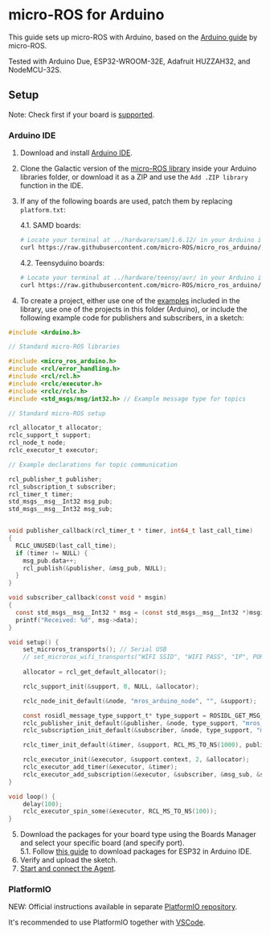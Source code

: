 # micro-ROS for Arduino

This guide sets up micro-ROS with Arduino, based on the [Arduino guide](https://github.com/micro-ROS/micro_ros_arduino/blob/galactic/README.md) by micro-ROS.

Tested with Arduino Due, ESP32-WROOM-32E, Adafruit HUZZAH32, and NodeMCU-32S.

## Setup

Note: Check first if your board is [supported](https://github.com/micro-ROS/micro_ros_arduino/tree/galactic#supported-boards).

### Arduino IDE

1. Download and install [Arduino IDE](https://www.arduino.cc/en/software).
2. Clone the Galactic version of the [micro-ROS library](https://github.com/micro-ROS/micro_ros_arduino.git) inside your Arduino libraries folder, or download it as a ZIP and use the `Add .ZIP library` function in the IDE.
3. If any of the following boards are used, patch them by replacing `platform.txt`:

    4.1. SAMD boards:
    ```bash
    # Locate your terminal at ../hardware/sam/1.6.12/ in your Arduino installation
    curl https://raw.githubusercontent.com/micro-ROS/micro_ros_arduino/main/extras/patching_boards/platform_arduinocore_sam.txt > platform.txt
    ```

    4.2. Teensyduino boards:
    ```bash
    # Locate your terminal at ../hardware/teensy/avr/ in your Arduino installation
    curl https://raw.githubusercontent.com/micro-ROS/micro_ros_arduino/main/extras/patching_boards/platform_teensy.txt > platform.txt
    ```

4. To create a project, either use one of the [examples](https://github.com/micro-ROS/micro_ros_arduino/tree/galactic/examples) included in the library, use one of the projects in this folder (Arduino), or include the following example code for publishers and subscribers, in a sketch:

```C
#include <Arduino.h>

// Standard micro-ROS libraries

#include <micro_ros_arduino.h>
#include <rcl/error_handling.h>
#include <rcl/rcl.h>
#include <rclc/executor.h>
#include <rclc/rclc.h>
#include <std_msgs/msg/int32.h> // Example message type for topics

// Standard micro-ROS setup

rcl_allocator_t allocator;
rclc_support_t support;
rcl_node_t node;
rclc_executor_t executor;

// Example declarations for topic communication

rcl_publisher_t publisher;
rcl_subscription_t subscriber;
rcl_timer_t timer;
std_msgs__msg__Int32 msg_pub;
std_msgs__msg__Int32 msg_sub;


void publisher_callback(rcl_timer_t * timer, int64_t last_call_time)
{  
  RCLC_UNUSED(last_call_time);
  if (timer != NULL) {
    msg_pub.data++;
    rcl_publish(&publisher, &msg_pub, NULL);
  }
}

void subscriber_callback(const void * msgin)
{  
  const std_msgs__msg__Int32 * msg = (const std_msgs__msg__Int32 *)msgin;
  printf("Received: %d", msg->data);
}

void setup() {
    set_microros_transports(); // Serial USB
    // set_microros_wifi_transports("WIFI SSID", "WIFI PASS", "IP", PORT);
    
    allocator = rcl_get_default_allocator();

    rclc_support_init(&support, 0, NULL, &allocator);

    rclc_node_init_default(&node, "mros_arduino_node", "", &support);

    const rosidl_message_type_support_t* type_support = ROSIDL_GET_MSG_TYPE_SUPPORT(std_msgs, msg, Int32);
    rclc_publisher_init_default(&publisher, &node, type_support, "mros_pub");
    rclc_subscription_init_default(&subscriber, &node, type_support, "mros_sub");

    rclc_timer_init_default(&timer, &support, RCL_MS_TO_NS(1000), publisher_callback);

    rclc_executor_init(&executor, &support.context, 2, &allocator);
    rclc_executor_add_timer(&executor, &timer);
    rclc_executor_add_subscription(&executor, &subscriber, &msg_sub, &subscriber_callback, ON_NEW_DATA);
}

void loop() {
    delay(100);
    rclc_executor_spin_some(&executor, RCL_MS_TO_NS(100));
}
```

5. Download the packages for your board type using the Boards Manager and select your specific board (and specify port).\
  5.1. Follow [this guide](https://docs.espressif.com/projects/arduino-esp32/en/latest/installing.html) to download packages for ESP32 in Arduino IDE.
6. Verify and upload the sketch.
7. [Start and connect the Agent](../Agent.md).

### PlatformIO

NEW: Official instructions available in separate [PlatformIO repository](https://github.com/micro-ROS/micro_ros_platformio).

It's recommended to use PlatformIO together with [VSCode](https://platformio.org/install/ide?install=vscode).